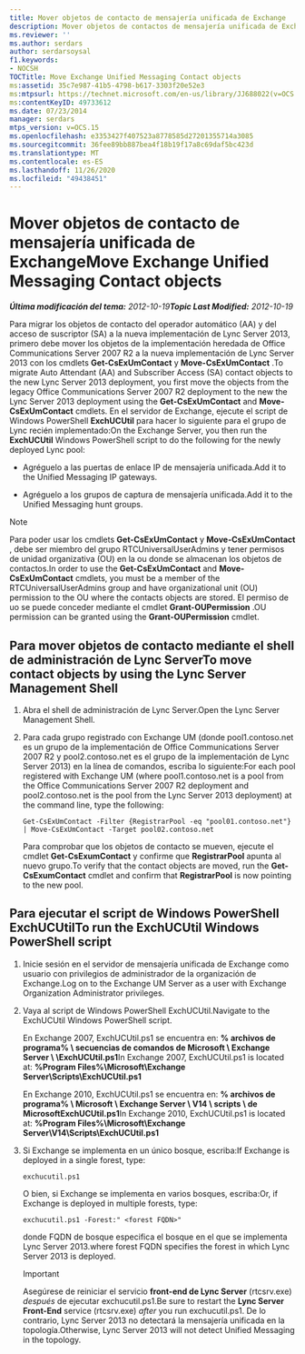 ```yaml
---
title: Mover objetos de contacto de mensajería unificada de Exchange
description: Mover objetos de contactos de mensajería unificada de Exchange.
ms.reviewer: ''
ms.author: serdars
author: serdarsoysal
f1.keywords:
- NOCSH
TOCTitle: Move Exchange Unified Messaging Contact objects
ms:assetid: 35c7e987-41b5-4798-b617-3303f20e52e3
ms:mtpsurl: https://technet.microsoft.com/en-us/library/JJ688022(v=OCS.15)
ms:contentKeyID: 49733612
ms.date: 07/23/2014
manager: serdars
mtps_version: v=OCS.15
ms.openlocfilehash: e3353427f407523a8778585d27201355714a3085
ms.sourcegitcommit: 36fee89bb887bea4f18b19f17a8c69daf5bc423d
ms.translationtype: MT
ms.contentlocale: es-ES
ms.lasthandoff: 11/26/2020
ms.locfileid: "49438451"
---
```

# <a name="move-exchange-unified-messaging-contact-objects"></a><span data-ttu-id="1efa0-103">Mover objetos de contacto de mensajería unificada de Exchange</span><span class="sxs-lookup"><span data-stu-id="1efa0-103">Move Exchange Unified Messaging Contact objects</span></span>

<div data-xmlns="http://www.w3.org/1999/xhtml">

<div class="topic" data-xmlns="http://www.w3.org/1999/xhtml" data-msxsl="urn:schemas-microsoft-com:xslt" data-cs="https://msdn.microsoft.com/">

<div data-asp="https://msdn2.microsoft.com/asp">



</div>

<div id="mainSection">

<div id="mainBody"><span data-ttu-id="1efa0-104">

<span> </span></span><span class="sxs-lookup"><span data-stu-id="1efa0-104">

<span> </span></span></span>

<span data-ttu-id="1efa0-105">_**Última modificación del tema:** 2012-10-19_</span><span class="sxs-lookup"><span data-stu-id="1efa0-105">_**Topic Last Modified:** 2012-10-19_</span></span>

<span data-ttu-id="1efa0-106">Para migrar los objetos de contacto del operador automático (AA) y del acceso de suscriptor (SA) a la nueva implementación de Lync Server 2013, primero debe mover los objetos de la implementación heredada de Office Communications Server 2007 R2 a la nueva implementación de Lync Server 2013 con los cmdlets **Get-CsExUmContact** y **Move-CsExUmContact** .</span><span class="sxs-lookup"><span data-stu-id="1efa0-106">To migrate Auto Attendant (AA) and Subscriber Access (SA) contact objects to the new Lync Server 2013 deployment, you first move the objects from the legacy Office Communications Server 2007 R2 deployment to the new the Lync Server 2013 deployment using the **Get-CsExUmContact** and **Move-CsExUmContact** cmdlets.</span></span> <span data-ttu-id="1efa0-107">En el servidor de Exchange, ejecute el script de Windows PowerShell **ExchUCUtil** para hacer lo siguiente para el grupo de Lync recién implementado:</span><span class="sxs-lookup"><span data-stu-id="1efa0-107">On the Exchange Server, you then run the **ExchUCUtil** Windows PowerShell script to do the following for the newly deployed Lync pool:</span></span>

  - <span data-ttu-id="1efa0-108">Agréguelo a las puertas de enlace IP de mensajería unificada.</span><span class="sxs-lookup"><span data-stu-id="1efa0-108">Add it to the Unified Messaging IP gateways.</span></span>

  - <span data-ttu-id="1efa0-109">Agréguelo a los grupos de captura de mensajería unificada.</span><span class="sxs-lookup"><span data-stu-id="1efa0-109">Add it to the Unified Messaging hunt groups.</span></span>

<div>


> [!NOTE]  
> <span data-ttu-id="1efa0-110">Para poder usar los cmdlets <STRONG>Get-CsExUmContact</STRONG> y <STRONG>Move-CsExUmContact</STRONG> , debe ser miembro del grupo RTCUniversalUserAdmins y tener permisos de unidad organizativa (OU) en la ou donde se almacenan los objetos de contactos.</span><span class="sxs-lookup"><span data-stu-id="1efa0-110">In order to use the <STRONG>Get-CsExUmContact</STRONG> and <STRONG>Move-CsExUmContact</STRONG> cmdlets, you must be a member of the RTCUniversalUserAdmins group and have organizational unit (OU) permission to the OU where the contacts objects are stored.</span></span> <span data-ttu-id="1efa0-111">El permiso de uo se puede conceder mediante el cmdlet <STRONG>Grant-OUPermission</STRONG> .</span><span class="sxs-lookup"><span data-stu-id="1efa0-111">OU permission can be granted using the <STRONG>Grant-OUPermission</STRONG> cmdlet.</span></span>



</div>

<div>

## <a name="to-move-contact-objects-by-using-the-lync-server-management-shell"></a><span data-ttu-id="1efa0-112">Para mover objetos de contacto mediante el shell de administración de Lync Server</span><span class="sxs-lookup"><span data-stu-id="1efa0-112">To move contact objects by using the Lync Server Management Shell</span></span>

1.  <span data-ttu-id="1efa0-113">Abra el shell de administración de Lync Server.</span><span class="sxs-lookup"><span data-stu-id="1efa0-113">Open the Lync Server Management Shell.</span></span>

2.  <span data-ttu-id="1efa0-114">Para cada grupo registrado con Exchange UM (donde pool1.contoso.net es un grupo de la implementación de Office Communications Server 2007 R2 y pool2.contoso.net es el grupo de la implementación de Lync Server 2013) en la línea de comandos, escriba lo siguiente:</span><span class="sxs-lookup"><span data-stu-id="1efa0-114">For each pool registered with Exchange UM (where pool1.contoso.net is a pool from the Office Communications Server 2007 R2 deployment and pool2.contoso.net is the pool from the Lync Server 2013 deployment) at the command line, type the following:</span></span>
    
        Get-CsExUmContact -Filter {RegistrarPool -eq "pool01.contoso.net"} | Move-CsExUmContact -Target pool02.contoso.net
    
    <span data-ttu-id="1efa0-115">Para comprobar que los objetos de contacto se mueven, ejecute el cmdlet **Get-CsExumContact** y confirme que **RegistrarPool** apunta al nuevo grupo.</span><span class="sxs-lookup"><span data-stu-id="1efa0-115">To verify that the contact objects are moved, run the **Get-CsExumContact** cmdlet and confirm that **RegistrarPool** is now pointing to the new pool.</span></span>

</div>

<div>

## <a name="to-run-the-exchucutil-windows-powershell-script"></a><span data-ttu-id="1efa0-116">Para ejecutar el script de Windows PowerShell ExchUCUtil</span><span class="sxs-lookup"><span data-stu-id="1efa0-116">To run the ExchUCUtil Windows PowerShell script</span></span>

1.  <span data-ttu-id="1efa0-117">Inicie sesión en el servidor de mensajería unificada de Exchange como usuario con privilegios de administrador de la organización de Exchange.</span><span class="sxs-lookup"><span data-stu-id="1efa0-117">Log on to the Exchange UM Server as a user with Exchange Organization Administrator privileges.</span></span>

2.  <span data-ttu-id="1efa0-118">Vaya al script de Windows PowerShell ExchUCUtil.</span><span class="sxs-lookup"><span data-stu-id="1efa0-118">Navigate to the ExchUCUtil Windows PowerShell script.</span></span>
    
    <span data-ttu-id="1efa0-119">En Exchange 2007, ExchUCUtil.ps1 se encuentra en: **% archivos de programa% \\ secuencias de comandos de Microsoft \\ Exchange Server \\ \\ExchUCUtil.ps1**</span><span class="sxs-lookup"><span data-stu-id="1efa0-119">In Exchange 2007, ExchUCUtil.ps1 is located at: **%Program Files%\\Microsoft\\Exchange Server\\Scripts\\ExchUCUtil.ps1**</span></span>
    
    <span data-ttu-id="1efa0-120">En Exchange 2010, ExchUCUtil.ps1 se encuentra en: **% archivos de programa% \\ Microsoft \\ Exchange Server \\ V14 \\ scripts \\ de MicrosoftExchUCUtil.ps1**</span><span class="sxs-lookup"><span data-stu-id="1efa0-120">In Exchange 2010, ExchUCUtil.ps1 is located at: **%Program Files%\\Microsoft\\Exchange Server\\V14\\Scripts\\ExchUCUtil.ps1**</span></span>

3.  <span data-ttu-id="1efa0-121">Si Exchange se implementa en un único bosque, escriba:</span><span class="sxs-lookup"><span data-stu-id="1efa0-121">If Exchange is deployed in a single forest, type:</span></span>
    
        exchucutil.ps1
    
    <span data-ttu-id="1efa0-122">O bien, si Exchange se implementa en varios bosques, escriba:</span><span class="sxs-lookup"><span data-stu-id="1efa0-122">Or, if Exchange is deployed in multiple forests, type:</span></span>
    
        exchucutil.ps1 -Forest:" <forest FQDN>"
    
    <span data-ttu-id="1efa0-123">donde FQDN de bosque especifica el bosque en el que se implementa Lync Server 2013.</span><span class="sxs-lookup"><span data-stu-id="1efa0-123">where forest FQDN specifies the forest in which Lync Server 2013 is deployed.</span></span>
    
    <div>
    

    > [!IMPORTANT]  
    > <span data-ttu-id="1efa0-124">Asegúrese de reiniciar el servicio <STRONG>front-end de Lync Server</STRONG> (rtcsrv.exe) <EM>después</EM> de ejecutar exchucutil.ps1.</span><span class="sxs-lookup"><span data-stu-id="1efa0-124">Be sure to restart the <STRONG>Lync Server Front-End</STRONG> service (rtcsrv.exe) <EM>after</EM> you run exchucutil.ps1.</span></span> <span data-ttu-id="1efa0-125">De lo contrario, Lync Server 2013 no detectará la mensajería unificada en la topología.</span><span class="sxs-lookup"><span data-stu-id="1efa0-125">Otherwise, Lync Server 2013 will not detect Unified Messaging in the topology.</span></span>

    
    <span data-ttu-id="1efa0-126"></div>

</div>

</div>

<span> </span>

</div>

</div>

</span><span class="sxs-lookup"><span data-stu-id="1efa0-126"></div>

</div>

</div>

<span> </span>

</div>

</div>

</span></span></div>

